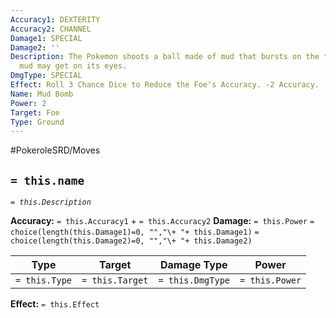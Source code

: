 ```yaml
---
Accuracy1: DEXTERITY
Accuracy2: CHANNEL
Damage1: SPECIAL
Damage2: ''
Description: The Pokemon shoots a ball made of mud that bursts on the target, some
  mud may get on its eyes.
DmgType: SPECIAL
Effect: Roll 3 Chance Dice to Reduce the Foe's Accuracy. -2 Accuracy.
Name: Mud Bomb
Power: 2
Target: Foe
Type: Ground
---
```


#PokeroleSRD/Moves

## `= this.name` 
*`= this.Description`*

**Accuracy:** `= this.Accuracy1` + `= this.Accuracy2`
**Damage:** `= this.Power` `= choice(length(this.Damage1)=0, "","\+ "+ this.Damage1)` `= choice(length(this.Damage2)=0, "","\+ "+ this.Damage2)`

| Type          | Target          | Damage Type          | Power          |
| ------------- | --------------- | ---------------- | -------------- |
| `= this.Type` | `= this.Target` | `= this.DmgType` | `= this.Power` | 

**Effect:** `= this.Effect`